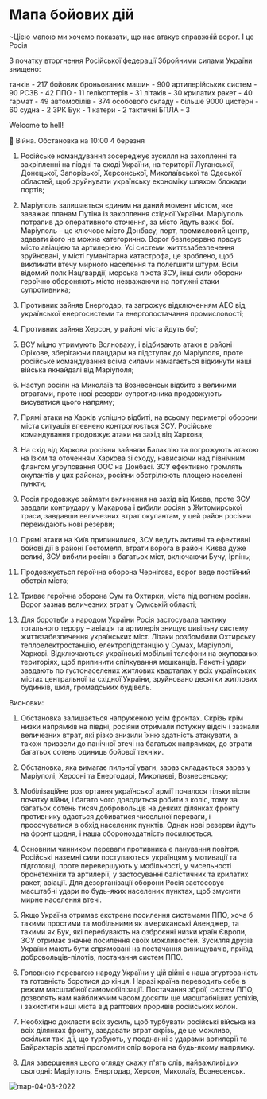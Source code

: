# Мапа бойових дій


~Цією мапою ми хочемо показати, що нас атакує справжній ворог. І це Росія

З початку вторгнення Російської федерації Збройними силами України знищено:

танків - 217
бойових броньованих машин - 900
артилерійських систем - 90
РСЗВ - 42
ППО - 11
гелікоптерів - 31
літаків - 30
крилатих ракет - 40
гармат - 49
автомобілів - 374
особового складу - більше 9000
цистерн - 60 
судна - 2 
ЗРК Бук - 1 
катери - 2
тактичні БПЛА - 3

Welcome to hell!




​​🔴 Війна. Обстановка на 10:00 4 березня

1. Російське командування зосереджує зусилля на захопленні та закріпленні на півдні та сході України, на території Луганської, Донецької, Запорізької, Херсонської, Миколаївської та Одеської областей, щоб зруйнувати українську економіку шляхом блокади портів;

2. Маріуполь залишається єдиним на даний момент містом, яке заважає планам Путіна із захоплення східної України. Маріуполь потрапив до оперативного оточення, за місто йдуть важкі бої. Маріуполь – це ключове місто Донбасу, порт, промисловий центр, здавати його не можна категорично. Ворог безперервно прасує місто авіацією та артилерією. Усі системи життєзабезпечення зруйновані, у місті гуманітарна катастрофа, це зроблено, щоб викликати втечу мирного населення та полегшити штурм. Всім відомий полк Нацгвардії, морська піхота ЗСУ, інші сили оборони героїчно обороняють місто незважаючи на потужні атаки супротивника;

3. Противник зайняв Енергодар, та загрожує відключенням АЕС від української енергосистеми та енергопостачання промисловості;

4. Противник зайняв Херсон, у районі міста йдуть бої;

5. ВСУ міцно утримують Волноваху, і відбивають атаки в районі Оріхове, зберігаючи плацдарм на підступах до Маріуполя, проте російське командування всіма силами намагається відкинути наші війська якнайдалі від Маріуполя;

6. Наступ росіян на Миколаїв та Вознесенськ відбито з великими втратами, проте нові резерви супротивника продовжують висуватися цього напряму;

7. Прямі атаки на Харків успішно відбиті, на всьому периметрі оборони міста ситуація впевнено контролюється ЗСУ. Російське командування продовжує атаки на захід від Харкова;

8. На схід від Харкова росіяни зайняли Балаклію та погрожують атакою на Ізюм та оточенням Харкова зі сходу, нависаючи над північним флангом угруповання ООС на Донбасі. ЗСУ ефективно громлять окупантів у цих районах, росіяни обстрілюють площею населені пункти;

9. Росія продовжує займати вклинення на захід від Києва, проте ЗСУ завдали контрудару у Макарова і вибили росіян з Житомирської траси, завдавши величезних втрат окупантам, у цей район росіяни перекидають нові резерви;

10. Прямі атаки на Київ припинилися, ЗСУ ведуть активні та ефективні бойові дії в районі Гостомеля, втрати ворога в районі Києва дуже великі, ЗСУ вибили росіян з багатьох міст, включаючи Бучу, Ірпінь;

11. Продовжується героїчна оборона Чернігова, ворог веде постійний обстріл міста;

12. Триває героїчна оборона Сум та Охтирки, міста під вогнем росіян. Ворог зазнав величезних втрат у Сумській області;

13. Для боротьби з народом України Росія застосувала тактику тотального терору – авіація та артилерія знищує цивільну систему життєзабезпечення українських міст. Літаки розбомбили Охтирську теплоелектростанцію, електропідстанцію у Сумах, Маріуполі, Харкові. Відключаються українські мобільні телефони на окупованих територіях, щоб припинити спілкування мешканців. Ракетні удари завдають по густонаселених житлових кварталах у всіх українських містах центральної та східної України, зруйновано десятки житлових будинків, шкіл, громадських будівель.

Висновки:

1. Обстановка залишається напруженою усім фронтах. Скрізь крім низки напрямків на півдні, росіяни отримали потужну відсіч і зазнали величезних втрат, які різко знизили їхню здатність атакувати, а також призвели до панічної втечі на багатьох напрямках, до втрати багатьох сотень одиниць бойової техніки.

2. Обстановка, яка вимагає пильної уваги, зараз складається зараз у Маріуполі, Херсоні та Енергодарі, Миколаєві, Вознесенську;

3. Мобілізаційне розгортання української армії почалося тільки після початку війни, і багато чого доводиться робити з коліс, тому за багатьох сотень тисяч добровольців на деяких ділянках фронту противнику вдається добиватися чисельної переваги, і просочуватися в обхід населених пунктів. Однак нові резерви йдуть на фронт щодня, і наша обороноздатність посилюється.

4. Основним чинником переваги противника є панування повітря. Російські наземні сили поступаються українцям у мотивації та підготовці, проте перевершують у мобільності, у чисельності бронетехніки та артилерії, у застосуванні балістичних та крилатих ракет, авіації. Для дезорганізації оборони Росія застосовує масштабні удари по будь-яких населених пунктах, щоб змусити мирне населення втечі.

5. Якщо Україна отримає екстрене посилення системами ППО, хоча б такими простими та мобільними як американські Авенджер, та такими як Бук, які перебувають на озброєнні низки країн Європи, ЗСУ отримає значне посилення своїх можливостей. Зусилля друзів України мають бути спрямовані на постачання винищувачів, приїзд добровольців-пілотів, постачання систем ППО.

5. Головною перевагою народу України у цій війні є наша згуртованість та готовність боротися до кінця. Наразі країна переводить себе в режим масштабної самомобілізації. Постачання зброї, систем ППО, дозволять нам найближчим часом досягти ще масштабніших успіхів, і захистити наші міста від раптових проривів російських колон.

6. Необхідно докласти всіх зусиль, щоб турбувати російські війська на всіх ділянках фронту, завдавати втрат скрізь, де це можливо, оскільки такі дії, що турбують, у поєднанні з ударами артилерії та Байрактарів здатні проломити опір ворога на будь-якому напрямку.

7. Для завершення цього огляду скажу п'ять слів, найважливіших сьогодні: Маріуполь, Енергодар, Херсон, Миколаїв, Вознесенськ.

![map-04-03-2022]('https://github.com/SergeyShchus/WAR/blob/main/image/map_cenzor_04.jpeg?raw=true')